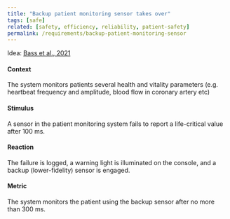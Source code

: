```yaml
---
title: "Backup patient monitoring sensor takes over"
tags: [safe]
related: [safety, efficiency, reliability, patient-safety]
permalink: /requirements/backup-patient-monitoring-sensor
---
```


<div class="quality-requirement" markdown="1">

Idea: [Bass et al., 2021](/references/#bass2021software)

#### Context

The system monitors patients several health and vitality parameters (e.g. heartbeat frequency and amplitude, blood flow in coronary artery etc)

#### Stimulus

A sensor in the patient monitoring system fails to report a life-critical value after 100 ms. 

#### Reaction


The failure is logged, a warning light is illuminated on the console, and a backup (lower-fidelity) sensor is engaged. 

#### Metric


The system monitors the patient using the backup sensor after no more than 300 ms.


</div><br>




